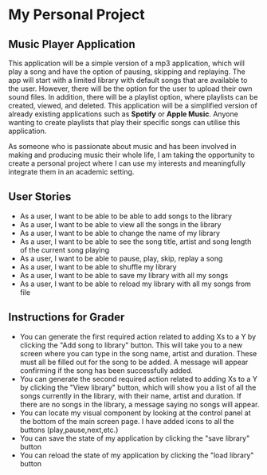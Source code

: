 # My Personal Project

## Music Player Application

This application will be a simple version of a mp3 application,
which will play a song and have the option of pausing, skipping and replaying.
The app will start with a limited library with default songs that are available to the user.
However, there will be the option for the user to upload their own sound files.
In addition, there will be a playlist option, where playlists can be created, viewed, and deleted. 
This application will be a simplified version of already existing applications such as **Spotify** or **Apple Music**.
Anyone wanting to create playlists that play their specific songs can utilise this application.

As someone who is passionate about music and has been involved in making and producing music their whole life, I am 
taking the opportunity to create a personal project where I can use my interests and meaningfully integrate them 
in an academic setting.


## User Stories
- As a user, I want to be able to be able to add songs to the library
- As a user, I want to be able to view all the songs in the library
- As a user, I want to be able to change the name of my library 
- As a user, I want to be able to see the song title, artist and song length of the current song playing
- As a user, I want to be able to pause, play, skip, replay a song
- As a user, I want to be able to shuffle my library
- As a user, I want to be able to save my library with all my songs 
- As a user, I want to be able to reload my library with all my songs from file

## Instructions for Grader
- You can generate the first required action related to adding Xs to a Y by clicking the "Add song to library" button. 
  This will take you to a new screen where you can type in the song name, artist and duration. These must all be 
  filled out for the song to be added. A message will appear confirming if the song has been successfully added.
- You can generate the second required action related to adding Xs to a Y by clicking the "View library" button, which 
  will show you a list of all the songs currently in the library, with their name, artist and duration.
  If there are no songs in the library, a message saying no songs will appear.
- You can locate my visual component by looking at the control panel at the bottom of the main screen page.
  I have added icons to all the buttons (play,pause,next,etc.)
- You can save the state of my application by clicking the "save library" button
- You can reload the state of my application by clicking the "load library" button